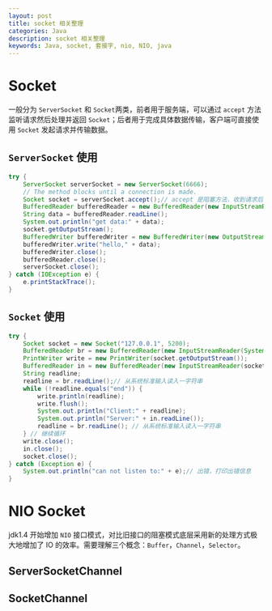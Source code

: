 ```yaml
---
layout: post
title: socket 相关整理
categories: Java
description: socket 相关整理
keywords: Java, socket, 套接字, nio, NIO, java
---
```


# Socket

一般分为 `ServerSocket` 和 `Socket`两类，前者用于服务端，可以通过 `accept` 方法监听请求然后处理并返回 `Socket`；后者用于完成具体数据传输，客户端可直接使用 `Socket` 发起请求并传输数据。

## `ServerSocket` 使用

```java
try {
    ServerSocket serverSocket = new ServerSocket(6666);
    // The method blocks until a connection is made.
    Socket socket = serverSocket.accept();// accept 是阻塞方法，收到请求后程序才会继续进行
    BufferedReader bufferedReader = new BufferedReader(new InputStreamReader(socket.getInputStream()));
    String data = bufferedReader.readLine();
    System.out.println("get data:" + data);
    socket.getOutputStream();
    BufferedWriter bufferedWriter = new BufferedWriter(new OutputStreamWriter(socket.getOutputStream()));
    bufferedWriter.write("hello," + data);
    bufferedWriter.close();
    bufferedReader.close();
    serverSocket.close();
} catch (IOException e) {
    e.printStackTrace();
}
```

## `Socket` 使用


```java
try {
    Socket socket = new Socket("127.0.0.1", 5200);
    BufferedReader br = new BufferedReader(new InputStreamReader(System.in));
    PrintWriter write = new PrintWriter(socket.getOutputStream());
    BufferedReader in = new BufferedReader(new InputStreamReader(socket.getInputStream()));
    String readline;
    readline = br.readLine();// 从系统标准输入读入一字符串
    while (!readline.equals("end")) {
        write.println(readline);
        write.flush();
        System.out.println("Client:" + readline);
        System.out.println("Server:" + in.readLine());
        readline = br.readLine(); // 从系统标准输入读入一字符串
    } // 继续循环
    write.close();
    in.close();
    socket.close();
} catch (Exception e) {
    System.out.println("can not listen to:" + e);// 出错，打印出错信息
}
```

# NIO Socket

jdk1.4 开始增加 `NIO` 接口模式，对比旧接口的阻塞模式底层采用新的处理方式极大地增加了 IO 的效率。需要理解三个概念：`Buffer`，`Channel`，`Selector`。
## ServerSocketChannel
## SocketChannel
